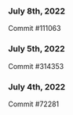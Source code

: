 ### July 8th, 2022

Commit #111063

### July 5th, 2022

Commit #314353


### July 4th, 2022

Commit #72281
